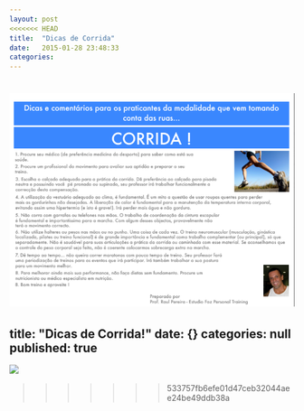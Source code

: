 ```yaml
---
layout: post
<<<<<<< HEAD
title:  "Dicas de Corrida"
date:   2015-01-28 23:48:33
categories: 
---
```


![](/images/dicas.png)
=======
title: "Dicas de Corrida!"
date: {}
categories: null
published: true
---

![](//images/dicas.png)
>>>>>>> 533757fb6efe01d47ceb32044aee24be49ddb38a
